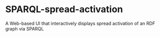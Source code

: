 SPARQL-spread-activation
========================

A Web-based UI that interactively displays spread activation of an RDF graph via SPARQL